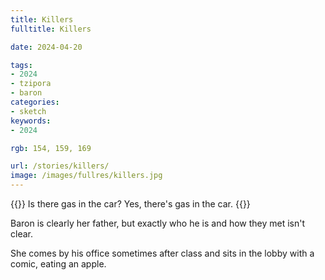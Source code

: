 ```yaml
---
title: Killers
fulltitle: Killers

date: 2024-04-20

tags:
- 2024
- tzipora
- baron
categories:
- sketch
keywords:
- 2024

rgb: 154, 159, 169

url: /stories/killers/
image: /images/fullres/killers.jpg
---
```

{{<note caption>}}
Is there gas in the car? Yes, there's gas in the car.
{{</note>}}

Baron is clearly her father, but exactly who he is and how they met isn't clear.

She comes by his office sometimes after class and sits in the lobby with a comic, eating an apple.
